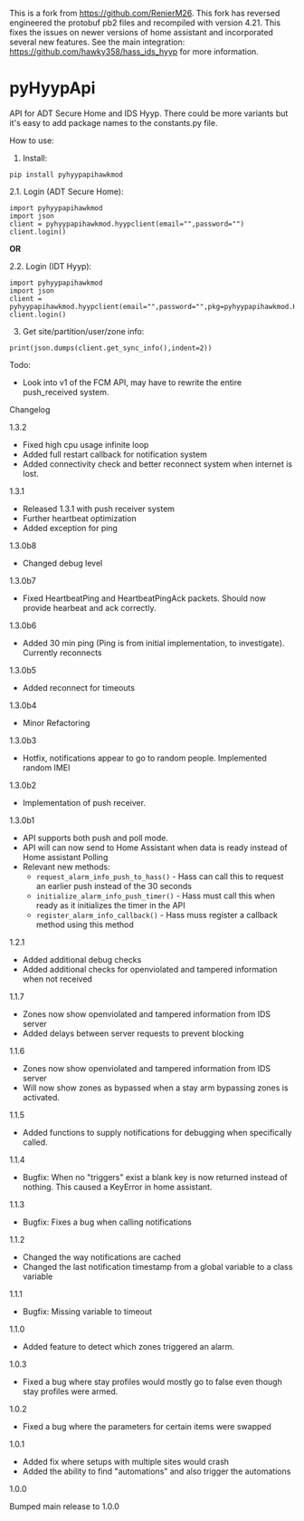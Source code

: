This is a fork from https://github.com/RenierM26. This fork has reversed engineered the protobuf pb2 files and recompiled with version 4.21. This fixes the issues on newer versions of home assistant and incorporated several new features. See the main integration: https://github.com/hawky358/hass_ids_hyyp for more information.

# pyHyypApi
API for ADT Secure Home and IDS Hyyp. There could be more variants but it's easy to add package names to the constants.py file.


How to use:

  1. Install:

```pip install pyhyypapihawkmod```

  2.1. Login (ADT Secure Home):
```
import pyhyypapihawkmod
import json
client = pyhyypapihawkmod.hyypclient(email="",password="")
client.login()
```

**OR**

  2.2. Login (IDT Hyyp):

```
import pyhyypapihawkmod
import json
client = pyhyypapihawkmod.hyypclient(email="",password="",pkg=pyhyypapihawkmod.HyypPkg.IDS_HYYP_GENERIC.value)
client.login()

```


3. Get site/partition/user/zone info:

```
print(json.dumps(client.get_sync_info(),indent=2))

```


Todo:
- Look into v1 of the FCM API, may have to rewrite the entire push_received system.

Changelog 


1.3.2
- Fixed high cpu usage infinite loop
- Added full restart callback for notification system
- Added connectivity check and better reconnect system when internet is lost.

1.3.1
- Released 1.3.1 with push receiver system
- Further heartbeat optimization
- Added exception for ping

1.3.0b8
- Changed debug level

1.3.0b7
- Fixed HeartbeatPing and HeartbeatPingAck packets. Should now provide hearbeat and ack correctly.

1.3.0b6
- Added 30 min ping (Ping is from initial implementation, to investigate). Currently reconnects

1.3.0b5
- Added reconnect for timeouts

1.3.0b4
- Minor Refactoring

1.3.0b3
- Hotfix, notifications appear to go to random people. Implemented random IMEI

1.3.0b2
- Implementation of push receiver.

1.3.0b1
- API supports both push and poll mode.
- API will can now send to Home Assistant when data is ready instead of Home assistant Polling
- Relevant new methods:
  - `request_alarm_info_push_to_hass()` - Hass can call this to request an earlier push instead of the 30 seconds
  - `initialize_alarm_info_push_timer()` - Hass must call this when ready as it initializes the timer in the API
  - `register_alarm_info_callback()` - Hass muss register a callback method using this method


1.2.1
- Added additional debug checks
- Added additional checks for openviolated and tampered information when not received

1.1.7
- Zones now show openviolated and tampered information from IDS server
- Added delays between server requests to prevent blocking

1.1.6
- Zones now show openviolated and tampered information from IDS server
- Will now show zones as bypassed when a stay arm bypassing zones is activated.

1.1.5
- Added functions to supply notifications for debugging when specifically called.

1.1.4
- Bugfix: When no "triggers" exist a blank key is now returned instead of nothing. This caused a KeyError in home assistant.

1.1.3
- Bugfix: Fixes a bug when calling notifications

1.1.2
- Changed the way notifications are cached
- Changed the last notification timestamp from a global variable to a class variable

1.1.1
- Bugfix: Missing variable to timeout

1.1.0
- Added feature to detect which zones triggered an alarm.


1.0.3
- Fixed a bug where stay profiles would mostly go to false even though stay profiles were armed.

1.0.2
- Fixed a bug where the parameters for certain items were swapped

1.0.1

- Added fix where setups with multiple sites would crash
- Added the ability to find "automations" and also trigger the automations

1.0.0

Bumped main release to 1.0.0